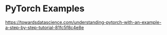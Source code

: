 # PyTorch Examples

https://towardsdatascience.com/understanding-pytorch-with-an-example-a-step-by-step-tutorial-81fc5f8c4e8e